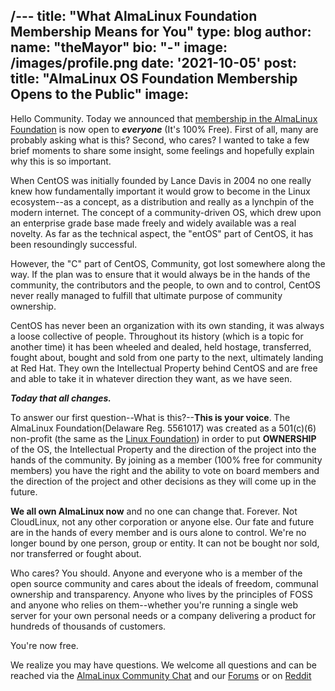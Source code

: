 /---
title: "What AlmaLinux Foundation Membership Means for You"
type: blog
author: 
 name: "theMayor"
 bio: "-"
 image: /images/profile.png
date: '2021-10-05'
post:
    title: "AlmaLinux OS Foundation Membership Opens to the Public"
    image: 
---

Hello Community. Today we announced that [membership in the AlmaLinux Foundation](/foundation/members/) is now open to ***everyone*** (It's 100% Free). First of all, many are probably asking what is this? Second, who cares? I wanted to take a few brief moments to share some insight, some feelings and hopefully explain why this is so important.

When CentOS was initially founded by Lance Davis in 2004 no one really knew how fundamentally important it would grow to become in the Linux ecosystem--as a concept, as a distribution and really as a lynchpin of the modern internet. The concept of a community-driven OS, which drew upon an enterprise grade base made freely and widely available was a real novelty. As far as the technical aspect, the "entOS" part of CentOS, it has been resoundingly successful.

However, the "C" part of CentOS, Community, got lost somewhere along the way. If the plan was to ensure that it would always be in the hands of the community, the contributors and the people, to own and to control, CentOS never really managed to fulfill that ultimate purpose of community ownership.

CentOS has never been an organization with its own standing, it was always a loose collective of people. Throughout its history (which is a topic for another time) it has been wheeled and dealed, held hostage, transferred, fought about, bought and sold from one party to the next, ultimately landing at Red Hat. They own the Intellectual Property behind CentOS and are free and able to take it in whatever direction they want, as we have seen.

***Today that all changes.***

To answer our first question--What is this?--**This is your voice**. The AlmaLinux Foundation(Delaware Reg. 5561017) was created as a 501(c)(6) non-profit (the same as the [Linux Foundation](https://linuxfoundation.org/)) in order to put **OWNERSHIP** of the OS, the Intellectual Property and the direction of the project into the hands of the community. By joining as a member (100% free for community members) you have the right and the ability to vote on board members and the direction of the project and other decisions as they will come up in the future.

**We all own AlmaLinux now** and no one can change that. Forever. Not CloudLinux, not any other corporation or anyone else. Our fate and future are in the hands of every member and is ours alone to control. We're no longer bound by one person, group or entity. It can not be bought nor sold, nor transferred or fought about.

Who cares? You should. Anyone and everyone who is a member of the open source community and cares about the ideals of freedom, communal ownership and transparency. Anyone who lives by the principles of FOSS and anyone who relies on them--whether you're running a single web server for your own personal needs or a company delivering a product for hundreds of thousands of customers.

You're now free.

We realize you may have questions. We welcome all questions and can be reached via the [AlmaLinux Community Chat](https://chat.almalinux.org/) and our [Forums](https://almalinux.discourse.group/c/almalinux-foundation/membership/28) or on [Reddit](https://reddit.com/r/almalinux)